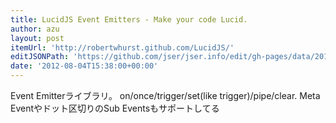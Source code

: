 ```yaml
---
title: LucidJS Event Emitters - Make your code Lucid.
author: azu
layout: post
itemUrl: 'http://robertwhurst.github.com/LucidJS/'
editJSONPath: 'https://github.com/jser/jser.info/edit/gh-pages/data/2012/08/index.json'
date: '2012-08-04T15:38:00+00:00'
---
```

Event Emitterライブラリ。
on/once/trigger/set(like trigger)/pipe/clear.
Meta Eventやドット区切りのSub Eventsもサポートしてる
